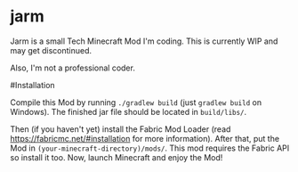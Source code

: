 # jarm
Jarm is a small Tech Minecraft Mod I'm coding.
This is currently WIP and may get discontinued.


Also, I'm not a professional coder. 


#Installation

Compile this Mod by running `./gradlew build` (just `gradlew build` on Windows). The finished jar file should be located in `build/libs/`.

Then (if you haven't yet) install the Fabric Mod Loader (read https://fabricmc.net/#installation for more information). After that, put the Mod in `(your-minecraft-directory)/mods/`. This mod requires the Fabric API so install it too. Now, launch Minecraft and enjoy the Mod!
